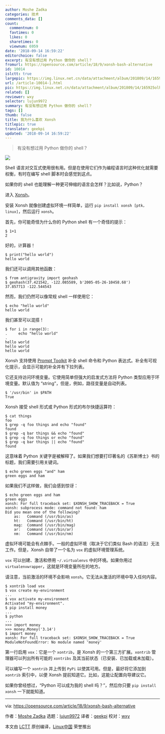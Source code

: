 ```yaml
---
author: Moshe Zadka
categories: 技术
comments_data: []
count:
  commentnum: 0
  favtimes: 0
  likes: 0
  sharetimes: 0
  viewnum: 6959
date: '2018-09-14 16:59:22'
editorchoice: false
excerpt: 有没有想过用 Python 做你的 shell？
fromurl: https://opensource.com/article/18/9/xonsh-bash-alternative
id: 10014
islctt: true
largepic: https://img.linux.net.cn/data/attachment/album/201809/14/165925olhlknllrofn23th.png
url: /article-10014-1.html
pic: https://img.linux.net.cn/data/attachment/album/201809/14/165925olhlknllrofn23th.png.thumb.jpg
related: []
reviewer: wxy
selector: lujun9972
summary: 有没有想过用 Python 做你的 shell？
tags: []
thumb: false
title: 我为什么喜欢 Xonsh
titlepic: true
translator: geekpi
updated: '2018-09-14 16:59:22'
---
```



> 
> 有没有想过用 Python 做你的 shell？
> 
> 
> 


![](/data/attachment/album/201809/14/165925olhlknllrofn23th.png)


Shell 语言对交互式使用很有用。但是在使用它们作为编程语言时这种优化就需要权衡，有时在编写 shell 脚本时会感觉到这点。


如果你的 shell 也能理解一种更可伸缩的语言会怎样？比如说，Python？


进入 [Xonsh](https://xon.sh/)。


安装 Xonsh 就像创建虚拟环境一样简单，运行 `pip install xonsh [ptk，linux]`，然后运行 `xonsh`。


首先，你可能奇怪为什么你的 Python shell 有一个奇怪的提示：



```
$ 1+1
2
```

好的，计算器！



```
$ print("hello world")
hello world
```

我们还可以调用其他函数：



```
$ from antigravity import geohash
$ geohash(37.421542, -122.085589, b'2005-05-26-10458.68')
37.857713 -122.544543
```

然而，我们仍然可以像常规 shell 一样使用它：



```
$ echo "hello world"
hello world
```

我们甚至可以混搭！



```
$ for i in range(3):
.     echo "hello world"
.
hello world
hello world
hello world
```

Xonsh 支持使用 [Prompt Toolkit](https://python-prompt-toolkit.readthedocs.io/en/master/) 补全 shell 命令和 Python 表达式。补全有可视化提示，会显示可能的补全并有下拉列表。


它还支持访问环境变量。它使用简单但强大的启发式方法将 Python 类型应用于环境变量。默认值为 “string”，但是，例如，路径变量是自动列表。



```
$ '/usr/bin' in $PATH
True
```

Xonsh 接受 shell 形式或 Python 形式的布尔快捷运算符：



```
$ cat things
foo
$ grep -q foo things and echo "found"
found
$ grep -q bar things && echo "found"
$ grep -q foo things or echo "found"
$ grep -q bar things || echo "found"
found
```

这意味着 Python 关键字是被解释了。如果我们想要打印著名的《苏斯博士》书的标题，我们需要引用关键词。



```
$ echo green eggs "and" ham
green eggs and ham
```

如果我们不这样做，我们会感到惊讶：



```
$ echo green eggs and ham
green eggs
xonsh: For full traceback set: $XONSH_SHOW_TRACEBACK = True
xonsh: subprocess mode: command not found: ham
Did you mean one of the following?
    as:   Command (/usr/bin/as)
    ht:   Command (/usr/bin/ht)
    mag:  Command (/usr/bin/mag)
    ar:   Command (/usr/bin/ar)
    nm:   Command (/usr/bin/nm)
```

虚拟环境可能会有点棘手。一般的虚拟环境（取决于它们类似 Bash 的语法）无法工作。但是，Xonsh 自带了一个名为 `vox` 的虚拟环境管理系统。


`vox` 可以创建、激活和停用 `~/.virtualenvs` 中的环境。如果你用过 `virtualenvwrapper`，这就是环境变量所在的地方。


请注意，当前激活的环境不会影响 `xonsh`。它无法从激活的环境中导入任何内容。



```
$ xontrib load vox
$ vox create my-environment                                                    
...
$ vox activate my-environment        
Activated "my-environment".                                                    
$ pip install money                                                            
...
$ python                                                              
...
>>> import money                                                              
>>> money.Money('3.14')                        
$ import money
xonsh: For full traceback set: $XONSH_SHOW_TRACEBACK = True
ModuleNotFoundError: No module named 'money'
```

第一行启用 `vox`：它是一个 `xontrib`，是 Xonsh 的一个第三方扩展。`xontrib` 管理器可以列出所有可能的 `xontribs` 及其当前状态（已安装、已加载或未加载）。


可以编写一个 `xontrib` 并上传到 `PyPi` 以使其可用。但是，最好将它添加到 `xontrib` 索引中，以便 Xonsh 提前知道它。比如，这能让配置向导建议它。


如果你曾经想过，“Python 可以成为我的 shell 吗？”，然后你只要 `pip install xonsh` 一下就能知道。




---


via: <https://opensource.com/article/18/9/xonsh-bash-alternative>


作者：[Moshe Zadka](https://opensource.com/users/moshez) 选题：[lujun9972](https://github.com/lujun9972) 译者：[geekpi](https://github.com/geekpi) 校对：[wxy](https://github.com/wxy)


本文由 [LCTT](https://github.com/LCTT/TranslateProject) 原创编译，[Linux中国](https://linux.cn/) 荣誉推出